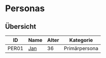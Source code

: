 # Personas

## Übersicht

| ID  | Name             | Alter | Kategorie     |
|-----|------------------|-------|---------------|
|PER01| [Jan](Projektvision)  | 36    | Primärpersona |
